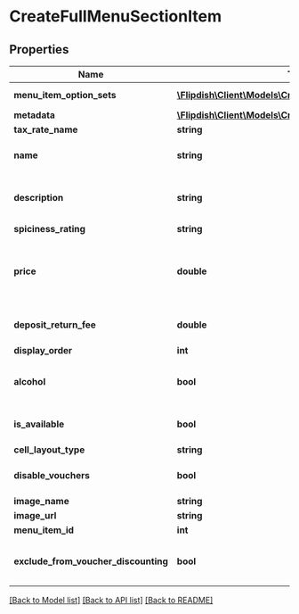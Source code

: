 # CreateFullMenuSectionItem

## Properties
Name | Type | Description | Notes
------------ | ------------- | ------------- | -------------
**menu_item_option_sets** | [**\Flipdish\\Client\Models\CreateFullMenuItemOptionSet[]**](CreateFullMenuItemOptionSet.md) | Menu item option sets | [optional] 
**metadata** | [**\Flipdish\\Client\Models\CreateMetadata[]**](CreateMetadata.md) | List of metadata | [optional] 
**tax_rate_name** | **string** | Tax rate name | [optional] 
**name** | **string** | Menu item name (like \&quot;Korma\&quot;) | [optional] 
**description** | **string** | Description (like \&quot;A lovely dish from the east\&quot;) | [optional] 
**spiciness_rating** | **string** | Spiciness rating | [optional] 
**price** | **double** | Price - this is only used when there is no master option set and should be set to 0 if a master option set exists. | [optional] 
**deposit_return_fee** | **double** | An optional fee that can be added to the price of the item. | [optional] 
**display_order** | **int** | Display order | [optional] 
**alcohol** | **bool** | To be set true if the item or an option of the item contains an alcoholic drink. | [optional] 
**is_available** | **bool** | True if we accept orders for this item still | [optional] 
**cell_layout_type** | **string** | Small | Medium | Large  Affects the layout of the menu. | [optional] 
**disable_vouchers** | **bool** | If true, then vouchers won&#39;t be applied for this item | [optional] 
**image_name** | **string** | Image url | [optional] 
**image_url** | **string** | Image url | [optional] 
**menu_item_id** | **int** | Menu Item Id | [optional] 
**exclude_from_voucher_discounting** | **bool** | If true, the item is excluded from voucher discount calculations | [optional] 

[[Back to Model list]](../README.md#documentation-for-models) [[Back to API list]](../README.md#documentation-for-api-endpoints) [[Back to README]](../README.md)


